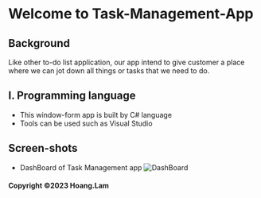 # Welcome to Task-Management-App

## Background
Like other to-do list application, our app intend to give customer a place where we can jot down all things or tasks that we need to do.

## I. Programming language
- This window-form app is built by C# language
- Tools can be used such as Visual Studio


## Screen-shots
- DashBoard of Task Management app
![DashBoard]([https://github.com/hoanglamdev1811/Task_Management/blob/main/screenshot/homepage.jpg])

#### Copyright &#169;2023 Hoang.Lam
